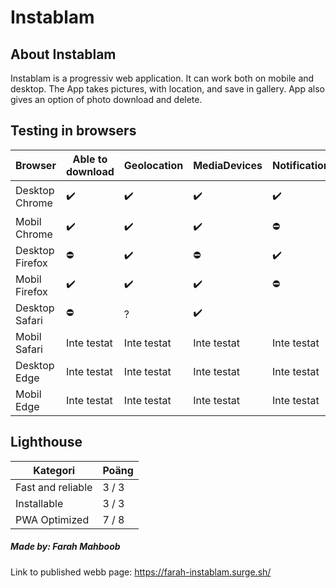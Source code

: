# Instablam


## About Instablam
Instablam is a progressiv web application.
It can work both on mobile and desktop. The App takes pictures, with location, and save in gallery. App also gives an option of photo download and delete.


## Testing in browsers
|Browser      |Able to download |Geolocation |MediaDevices |Notification |Offline |Push |
|----------------|--------|--------|-|-|-|-|
|Desktop Chrome  |✔️|✔️|✔️|✔️|✔️|✔️Inte testat|
|Mobil Chrome    |✔️|✔️|✔️|⛔|⛔|Inte testat|
|Desktop Firefox |⛔|✔️|⛔|✔️|Inte testat|Inte testat|
|Mobil   Firefox |✔️|✔️|✔️|⛔|Inte testat|Inte testat|
|Desktop Safari  |⛔|?|✔️||✔️|⛔|⛔|
|Mobil   Safari  |Inte testat|Inte testat|Inte testat|Inte testat|Inte testat|Inte testat|
|Desktop Edge    |Inte testat|Inte testat|Inte testat|Inte testat|Inte testat|Inte testat|
|Mobil   Edge    |Inte testat|Inte testat|Inte testat|Inte testat|Inte testat|Inte testat|


## Lighthouse
|Kategori |Poäng |
|-|-|
|Fast and reliable | 3 / 3 |
|Installable | 3 / 3 |
|PWA Optimized | 7 / 8 |


##### Made by: Farah Mahboob
Link to published webb page: https://farah-instablam.surge.sh/

